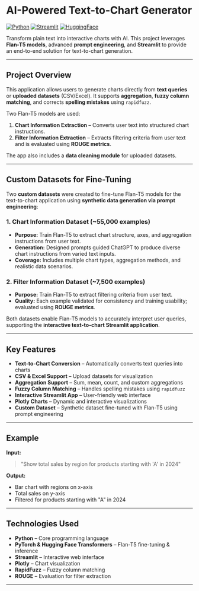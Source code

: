 # AI-Powered Text-to-Chart Generator

[![Python](https://img.shields.io/badge/Python-3.12-blue)](https://www.python.org/)
[![Streamlit](https://img.shields.io/badge/Streamlit-App-red)](https://streamlit.io/)
[![HuggingFace](https://img.shields.io/badge/HuggingFace-Flan--T5-orange)](https://huggingface.co/)

Transform plain text into interactive charts with AI. This project leverages **Flan-T5 models**, advanced **prompt engineering**, and **Streamlit** to provide an end-to-end solution for text-to-chart generation.

---

##  Project Overview

This application allows users to generate charts directly from **text queries** or **uploaded datasets** (CSV/Excel). It supports **aggregation**, **fuzzy column matching**, and corrects **spelling mistakes** using `rapidfuzz`.

Two Flan-T5 models are used:

1. **Chart Information Extraction** – Converts user text into structured chart instructions.  
2. **Filter Information Extraction** – Extracts filtering criteria from user text and is evaluated using **ROUGE metrics**.  

The app also includes a **data cleaning module** for uploaded datasets.

---
##  Custom Datasets for Fine-Tuning

Two **custom datasets** were created to fine-tune Flan-T5 models for the text-to-chart application using **synthetic data generation via prompt engineering**:

### 1. Chart Information Dataset (~55,000 examples)
- **Purpose:** Train Flan-T5 to extract chart structure, axes, and aggregation instructions from user text.  
- **Generation:** Designed prompts guided ChatGPT to produce diverse chart instructions from varied text inputs.  
- **Coverage:** Includes multiple chart types, aggregation methods, and realistic data scenarios.  

### 2. Filter Information Dataset (~7,500 examples)
- **Purpose:** Train Flan-T5 to extract filtering criteria from user text.  
- **Quality:** Each example validated for consistency and training usability; evaluated using **ROUGE metrics**.  

Both datasets enable Flan-T5 models to accurately interpret user queries, supporting the **interactive text-to-chart Streamlit application**.



---

##  Key Features

- **Text-to-Chart Conversion** – Automatically converts text queries into charts  
- **CSV & Excel Support** – Upload datasets for visualization  
- **Aggregation Support** – Sum, mean, count, and custom aggregations  
- **Fuzzy Column Matching** – Handles spelling mistakes using `rapidfuzz`  
- **Interactive Streamlit App** – User-friendly web interface  
- **Plotly Charts** – Dynamic and interactive visualizations  
- **Custom Dataset** – Synthetic dataset fine-tuned with Flan-T5 using prompt engineering  

---

##  Example

**Input:**  
> "Show total sales by region for products starting with 'A' in 2024"

**Output:**  
- Bar chart with regions on x-axis  
- Total sales on y-axis  
- Filtered for products starting with "A" in 2024  

---

##  Technologies Used

- **Python** – Core programming language  
- **PyTorch & Hugging Face Transformers** – Flan-T5 fine-tuning & inference  
- **Streamlit** – Interactive web interface  
- **Plotly** – Chart visualization  
- **RapidFuzz** – Fuzzy column matching  
- **ROUGE** – Evaluation for filter extraction  

---
